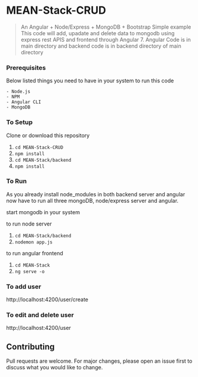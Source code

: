 # MEAN-Stack-CRUD
> An Angular + Node/Express + MongoDB + Bootstrap Simple example 
This code will add, upadate and delete data to mongodb using express rest APIS and frontend through Angular 7. Angular Code is in main directory and backend code is in backend directory of main directory

### Prerequisites
Below listed things you need to have in your system to run this code

```
- Node.js
- NPM
- Angular CLI 
- MongoDB
```

### To Setup
Clone or download this repository

1. `cd MEAN-Stack-CRUD`
2. `npm install`
3. `cd MEAN-Stack/backend`
4. `npm install`

### To Run
As you already install node_modules in both backend server and angular now have to run all three mongoDB, node/express server and angular.

start mongodb in your system

to run node server
1. `cd MEAN-Stack/backend`
2. `nodemon app.js`

to run angular frontend
1. `cd MEAN-Stack`
2. `ng serve -o`

### To add user
http://localhost:4200/user/create

### To edit and delete user
http://localhost:4200/user


## Contributing

Pull requests are welcome. For major changes, please open an issue first to discuss what you would like to change.
